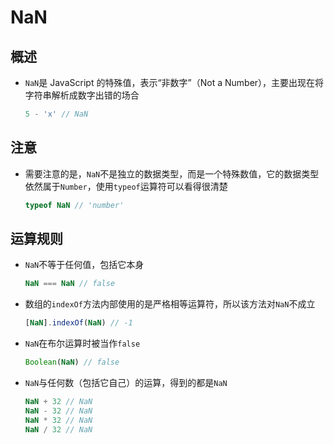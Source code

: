 # NaN

## 概述

*   `NaN`是 JavaScript 的特殊值，表示“非数字”（Not a Number），主要出现在将字符串解析成数字出错的场合

    ```javascript
    5 - 'x' // NaN
    ```

## 注意

*   需要注意的是，`NaN`不是独立的数据类型，而是一个特殊数值，它的数据类型依然属于`Number`，使用`typeof`运算符可以看得很清楚

    ```javascript
    typeof NaN // 'number'
    ```

## 运算规则

*   `NaN`不等于任何值，包括它本身

    ```javascript
    NaN === NaN // false
    ```

*   数组的`indexOf`方法内部使用的是严格相等运算符，所以该方法对`NaN`不成立

    ```javascript
    [NaN].indexOf(NaN) // -1
    ```

*   `NaN`在布尔运算时被当作`false`

    ```javascript
    Boolean(NaN) // false
    ```

*   `NaN`与任何数（包括它自己）的运算，得到的都是`NaN`

    ```javascript
    NaN + 32 // NaN
    NaN - 32 // NaN
    NaN * 32 // NaN
    NaN / 32 // NaN
    ```
